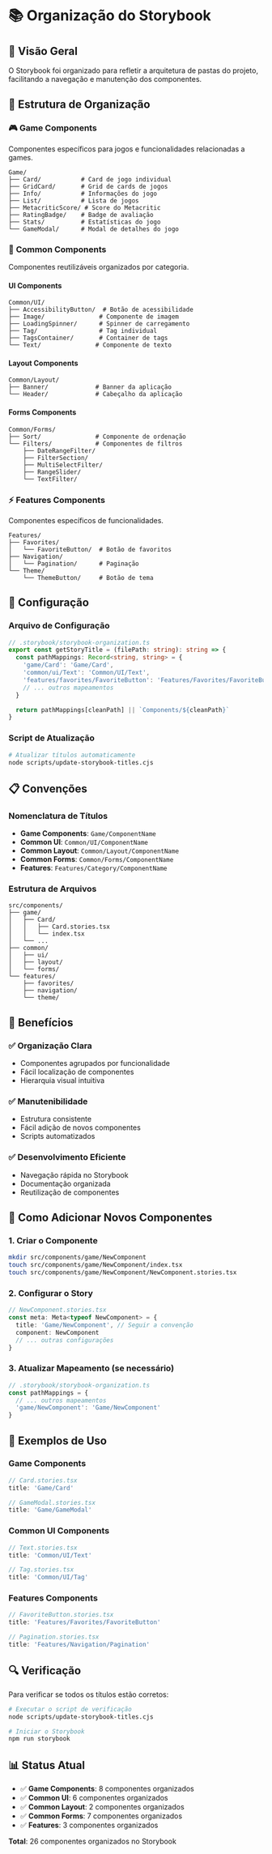 # 📚 Organização do Storybook

## 🎯 Visão Geral

O Storybook foi organizado para refletir a arquitetura de pastas do projeto, facilitando a navegação e manutenção dos componentes.

## 📁 Estrutura de Organização

### 🎮 **Game Components**

Componentes específicos para jogos e funcionalidades relacionadas a games.

```
Game/
├── Card/           # Card de jogo individual
├── GridCard/       # Grid de cards de jogos
├── Info/           # Informações do jogo
├── List/           # Lista de jogos
├── MetacriticScore/ # Score do Metacritic
├── RatingBadge/    # Badge de avaliação
├── Stats/          # Estatísticas do jogo
└── GameModal/      # Modal de detalhes do jogo
```

### 🎨 **Common Components**

Componentes reutilizáveis organizados por categoria.

#### **UI Components**

```
Common/UI/
├── AccessibilityButton/  # Botão de acessibilidade
├── Image/               # Componente de imagem
├── LoadingSpinner/      # Spinner de carregamento
├── Tag/                 # Tag individual
├── TagsContainer/       # Container de tags
└── Text/               # Componente de texto
```

#### **Layout Components**

```
Common/Layout/
├── Banner/             # Banner da aplicação
└── Header/             # Cabeçalho da aplicação
```

#### **Forms Components**

```
Common/Forms/
├── Sort/               # Componente de ordenação
└── Filters/            # Componentes de filtros
    ├── DateRangeFilter/
    ├── FilterSection/
    ├── MultiSelectFilter/
    ├── RangeSlider/
    └── TextFilter/
```

### ⚡ **Features Components**

Componentes específicos de funcionalidades.

```
Features/
├── Favorites/
│   └── FavoriteButton/  # Botão de favoritos
├── Navigation/
│   └── Pagination/      # Paginação
└── Theme/
    └── ThemeButton/     # Botão de tema
```

## 🔧 Configuração

### Arquivo de Configuração

```typescript
// .storybook/storybook-organization.ts
export const getStoryTitle = (filePath: string): string => {
  const pathMappings: Record<string, string> = {
    'game/Card': 'Game/Card',
    'common/ui/Text': 'Common/UI/Text',
    'features/favorites/FavoriteButton': 'Features/Favorites/FavoriteButton'
    // ... outros mapeamentos
  }

  return pathMappings[cleanPath] || `Components/${cleanPath}`
}
```

### Script de Atualização

```bash
# Atualizar títulos automaticamente
node scripts/update-storybook-titles.cjs
```

## 📋 Convenções

### Nomenclatura de Títulos

- **Game Components**: `Game/ComponentName`
- **Common UI**: `Common/UI/ComponentName`
- **Common Layout**: `Common/Layout/ComponentName`
- **Common Forms**: `Common/Forms/ComponentName`
- **Features**: `Features/Category/ComponentName`

### Estrutura de Arquivos

```
src/components/
├── game/
│   ├── Card/
│   │   ├── Card.stories.tsx
│   │   └── index.tsx
│   └── ...
├── common/
│   ├── ui/
│   ├── layout/
│   └── forms/
└── features/
    ├── favorites/
    ├── navigation/
    └── theme/
```

## 🚀 Benefícios

### ✅ **Organização Clara**

- Componentes agrupados por funcionalidade
- Fácil localização de componentes
- Hierarquia visual intuitiva

### ✅ **Manutenibilidade**

- Estrutura consistente
- Fácil adição de novos componentes
- Scripts automatizados

### ✅ **Desenvolvimento Eficiente**

- Navegação rápida no Storybook
- Documentação organizada
- Reutilização de componentes

## 📝 Como Adicionar Novos Componentes

### 1. **Criar o Componente**

```bash
mkdir src/components/game/NewComponent
touch src/components/game/NewComponent/index.tsx
touch src/components/game/NewComponent/NewComponent.stories.tsx
```

### 2. **Configurar o Story**

```typescript
// NewComponent.stories.tsx
const meta: Meta<typeof NewComponent> = {
  title: 'Game/NewComponent', // Seguir a convenção
  component: NewComponent
  // ... outras configurações
}
```

### 3. **Atualizar Mapeamento** (se necessário)

```typescript
// .storybook/storybook-organization.ts
const pathMappings = {
  // ... outros mapeamentos
  'game/NewComponent': 'Game/NewComponent'
}
```

## 🎨 Exemplos de Uso

### Game Components

```typescript
// Card.stories.tsx
title: 'Game/Card'

// GameModal.stories.tsx
title: 'Game/GameModal'
```

### Common UI Components

```typescript
// Text.stories.tsx
title: 'Common/UI/Text'

// Tag.stories.tsx
title: 'Common/UI/Tag'
```

### Features Components

```typescript
// FavoriteButton.stories.tsx
title: 'Features/Favorites/FavoriteButton'

// Pagination.stories.tsx
title: 'Features/Navigation/Pagination'
```

## 🔍 Verificação

Para verificar se todos os títulos estão corretos:

```bash
# Executar o script de verificação
node scripts/update-storybook-titles.cjs

# Iniciar o Storybook
npm run storybook
```

## 📊 Status Atual

- ✅ **Game Components**: 8 componentes organizados
- ✅ **Common UI**: 6 componentes organizados
- ✅ **Common Layout**: 2 componentes organizados
- ✅ **Common Forms**: 7 componentes organizados
- ✅ **Features**: 3 componentes organizados

**Total**: 26 componentes organizados no Storybook
